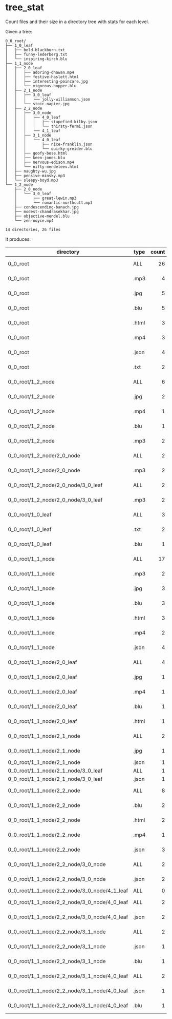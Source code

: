 # tree_stat

Count files and their size in a directory tree with stats for each level.

Given a tree:

```
0_0_root/
├── 1_0_leaf
│   ├── bold-blackburn.txt
│   ├── funny-lederberg.txt
│   └── inspiring-kirch.blu
├── 1_1_node
│   ├── 2_0_leaf
│   │   ├── adoring-dhawan.mp4
│   │   ├── festive-haslett.html
│   │   ├── interesting-poincare.jpg
│   │   └── vigorous-hopper.blu
│   ├── 2_1_node
│   │   ├── 3_0_leaf
│   │   │   └── jolly-williamson.json
│   │   └── stoic-napier.jpg
│   ├── 2_2_node
│   │   ├── 3_0_node
│   │   │   ├── 4_0_leaf
│   │   │   │   ├── stupefied-kilby.json
│   │   │   │   └── thirsty-fermi.json
│   │   │   └── 4_1_leaf
│   │   ├── 3_1_node
│   │   │   └── 4_0_leaf
│   │   │       ├── nice-franklin.json
│   │   │       └── quirky-greider.blu
│   │   ├── goofy-bose.html
│   │   ├── keen-jones.blu
│   │   ├── nervous-edison.mp4
│   │   └── nifty-mendeleev.html
│   ├── naughty-wu.jpg
│   ├── pensive-minsky.mp3
│   └── sleepy-boyd.mp3
└── 1_2_node
    ├── 2_0_node
    │   └── 3_0_leaf
    │       ├── great-lewin.mp3
    │       └── romantic-northcutt.mp3
    ├── condescending-banach.jpg
    ├── modest-chandrasekhar.jpg
    ├── objective-mendel.blu
    └── zen-noyce.mp4

14 directories, 26 files
```

It produces:

| directory | type | count | size |
| --- | --- | ---: | ---: |
| 0_0_root | ALL | 26 | 29.914 MiB |
| 0_0_root | .mp3 | 4 | 3.901 MiB |
| 0_0_root | .jpg | 5 | 211.019 KiB |
| 0_0_root | .blu | 5 | 9.829 MiB |
| 0_0_root | .html | 3 | 549.206 KiB |
| 0_0_root | .mp4 | 3 | 15.357 MiB |
| 0_0_root | .json | 4 | 64.902 KiB |
| 0_0_root | .txt | 2 | 21.407 KiB |
| 0_0_root/1_2_node | ALL | 6 | 12.852 MiB |
| 0_0_root/1_2_node | .jpg | 2 | 53.018 KiB |
| 0_0_root/1_2_node | .mp4 | 1 | 7.573 MiB |
| 0_0_root/1_2_node | .blu | 1 | 2.321 MiB |
| 0_0_root/1_2_node | .mp3 | 2 | 2.907 MiB |
| 0_0_root/1_2_node/2_0_node | ALL | 2 | 2.907 MiB |
| 0_0_root/1_2_node/2_0_node | .mp3 | 2 | 2.907 MiB |
| 0_0_root/1_2_node/2_0_node/3_0_leaf | ALL | 2 | 2.907 MiB |
| 0_0_root/1_2_node/2_0_node/3_0_leaf | .mp3 | 2 | 2.907 MiB |
| 0_0_root/1_0_leaf | ALL | 3 | 1.588 MiB |
| 0_0_root/1_0_leaf | .txt | 2 | 21.407 KiB |
| 0_0_root/1_0_leaf | .blu | 1 | 1.567 MiB |
| 0_0_root/1_1_node | ALL | 17 | 15.474 MiB |
| 0_0_root/1_1_node | .mp3 | 2 | 1018.227 KiB |
| 0_0_root/1_1_node | .jpg | 3 | 158.001 KiB |
| 0_0_root/1_1_node | .blu | 3 | 5.941 MiB |
| 0_0_root/1_1_node | .html | 3 | 549.206 KiB |
| 0_0_root/1_1_node | .mp4 | 2 | 7.785 MiB |
| 0_0_root/1_1_node | .json | 4 | 64.902 KiB |
| 0_0_root/1_1_node/2_0_leaf | ALL | 4 | 3.698 MiB |
| 0_0_root/1_1_node/2_0_leaf | .jpg | 1 | 55.229 KiB |
| 0_0_root/1_1_node/2_0_leaf | .mp4 | 1 | 1.282 MiB |
| 0_0_root/1_1_node/2_0_leaf | .blu | 1 | 2.059 MiB |
| 0_0_root/1_1_node/2_0_leaf | .html | 1 | 310.553 KiB |
| 0_0_root/1_1_node/2_1_node | ALL | 2 | 60.127 KiB |
| 0_0_root/1_1_node/2_1_node | .jpg | 1 | 51.771 KiB |
| 0_0_root/1_1_node/2_1_node | .json | 1 | 8.355 KiB |
| 0_0_root/1_1_node/2_1_node/3_0_leaf | ALL | 1 | 8.355 KiB |
| 0_0_root/1_1_node/2_1_node/3_0_leaf | .json | 1 | 8.355 KiB |
| 0_0_root/1_1_node/2_2_node | ALL | 8 | 10.673 MiB |
| 0_0_root/1_1_node/2_2_node | .blu | 2 | 3.882 MiB |
| 0_0_root/1_1_node/2_2_node | .html | 2 | 238.653 KiB |
| 0_0_root/1_1_node/2_2_node | .mp4 | 1 | 6.502 MiB |
| 0_0_root/1_1_node/2_2_node | .json | 3 | 56.547 KiB |
| 0_0_root/1_1_node/2_2_node/3_0_node | ALL | 2 | 34.133 KiB |
| 0_0_root/1_1_node/2_2_node/3_0_node | .json | 2 | 34.133 KiB |
| 0_0_root/1_1_node/2_2_node/3_0_node/4_1_leaf | ALL | 0 | 0 B |
| 0_0_root/1_1_node/2_2_node/3_0_node/4_0_leaf | ALL | 2 | 34.133 KiB |
| 0_0_root/1_1_node/2_2_node/3_0_node/4_0_leaf | .json | 2 | 34.133 KiB |
| 0_0_root/1_1_node/2_2_node/3_1_node | ALL | 2 | 2.202 MiB |
| 0_0_root/1_1_node/2_2_node/3_1_node | .json | 1 | 22.414 KiB |
| 0_0_root/1_1_node/2_2_node/3_1_node | .blu | 1 | 2.180 MiB |
| 0_0_root/1_1_node/2_2_node/3_1_node/4_0_leaf | ALL | 2 | 2.202 MiB |
| 0_0_root/1_1_node/2_2_node/3_1_node/4_0_leaf | .json | 1 | 22.414 KiB |
| 0_0_root/1_1_node/2_2_node/3_1_node/4_0_leaf | .blu | 1 | 2.180 MiB |

